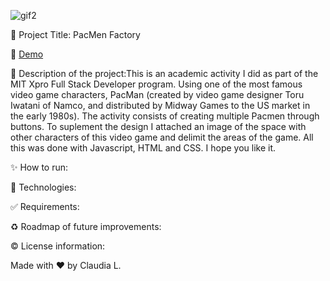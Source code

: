 
![gif2](https://user-images.githubusercontent.com/101289219/170800107-e347b63e-6a49-402f-b80a-af1930ece921.gif)


📌 Project Title: PacMen Factory

👀 [Demo](https://rawcdn.githack.com/ClaudiaLopezLagosGlez/PacMen-Factory/3812492ddc84fd737f1b70fbea588190820fb52f/index.html) 

🎯 Description of the project:This is an academic activity I did as part of the MIT Xpro Full Stack Developer program. Using one of the most famous video game characters, PacMan (created by video game designer Toru Iwatani of Namco, and distributed by Midway Games to the US market in the early 1980s). The activity consists of creating multiple Pacmen through buttons. To suplement the design I attached an image of the space with other characters of this video game and delimit the areas of the game. All this was done with Javascript, HTML and CSS. I hope you like it.

✨ How to run:

🚀 Technologies:

✅ Requirements:

♻️ Roadmap of future improvements: 

©️ License information:

 Made with ❤️ by Claudia L.
 
 






 
